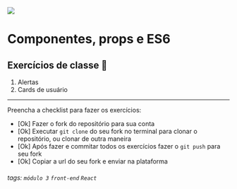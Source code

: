 ![](https://i.imgur.com/xG74tOh.png)

# Componentes, props e ES6

## Exercícios de classe 🏫

1. Alertas
2. Cards de usuário

---

Preencha a checklist para fazer os exercícios:

- [Ok] Fazer o fork do repositório para sua conta
- [Ok] Executar `git clone` do seu fork no terminal para clonar o repositório, ou clonar de outra maneira
- [Ok] Após fazer e commitar todos os exercícios fazer o `git push` para seu fork
- [Ok] Copiar a url do seu fork e enviar na plataforma

###### tags: `módulo 3` `front-end` `React`
